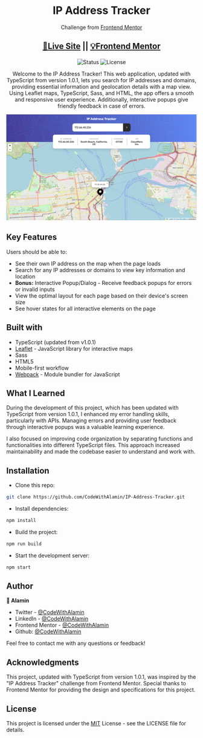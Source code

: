 <div align="center">

# IP Address Tracker

</div>
<div align="center">

Challenge from [Frontend Mentor](https://www.frontendmentor.io/challenges)

<h2>

[🚀Live Site](https://ip-address-tracker-alamin.app/)
||
[💡Frontend Mentor](https://www.frontendmentor.io/solutions/responsive-ip-address-tracker-M7UO70Sb4n)

</h2>
</div>

<!-- Badges -->
<div align="center">

<img src="https://img.shields.io/badge/Status-Completed-success?style=flat" alt="Status" />

<!-- License -->
<img src="https://img.shields.io/badge/License-MIT-blue?style=flat" alt="License" />

</div>

<!-- Brief -->
<p align="center">
Welcome to the IP Address Tracker! This web application, updated with TypeScript from version 1.0.1, lets you search for IP addresses and domains, providing essential information and geolocation details with a map view. Using Leaflet maps, TypeScript, Sass, and HTML, the app offers a smooth and responsive user experience. Additionally, interactive popups give friendly feedback in case of errors.
</p>

<!-- Screenshot -->
<a align="center" href="https://ip-address-tracker-alamin.app/">

![Screenshot](./screenshots/ip-address-tracker-preview-CodeWithAlamin.png)

</a>

## Key Features

Users should be able to:

- See their own IP address on the map when the page loads
- Search for any IP addresses or domains to view key information and location
- **Bonus:** Interactive Popup/Dialog - Receive feedback popups for errors or invalid inputs
- View the optimal layout for each page based on their device's screen size
- See hover states for all interactive elements on the page

## Built with

- TypeScript (updated from v1.0.1)
- [Leaflet](https://leafletjs.com/) - JavaScript library for interactive maps
- Sass
- HTML5
- Mobile-first workflow
- [Webpack](https://webpack.js.org/) - Module bundler for JavaScript

## What I Learned

During the development of this project, which has been updated with TypeScript from version 1.0.1, I enhanced my error handling skills, particularly with APIs. Managing errors and providing user feedback through interactive popups was a valuable learning experience.

I also focused on improving code organization by separating functions and functionalities into different TypeScript files. This approach increased maintainability and made the codebase easier to understand and work with.

## Installation

- Clone this repo:

```sh
git clone https://github.com/CodeWithAlamin/IP-Address-Tracker.git
```

- Install dependencies:

```sh
npm install
```

- Build the project:

```sh
npm run build
```

- Start the development server:

```sh
npm start
```

## Author

**👤 Alamin**

- Twitter - [@CodeWithAlamin](https://www.twitter.com/CodeWithAlamin)
- LinkedIn - [@CodeWithAlamin](https://www.linkedin.com/in/CodeWithAlamin)
- Frontend Mentor - [@CodeWithAlamin](https://www.frontendmentor.io/profile/CodeWithAlamin)
- Github: [@CodeWithAlamin](https://github.com/CodeWithAlamin)

Feel free to contact me with any questions or feedback!

## Acknowledgments

This project, updated with TypeScript from version 1.0.1, was inspired by the "IP Address Tracker" challenge from Frontend Mentor. Special thanks to Frontend Mentor for providing the design and specifications for this project.

## License

This project is licensed under the [MIT](https://github.com/CodeWithAlamin/IP-Address-Tracker/blob/main/LICENSE.md) License - see the LICENSE file for details.
